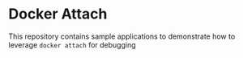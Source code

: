 # Docker Attach

This repository contains sample applications to demonstrate how to leverage
`docker attach` for debugging
